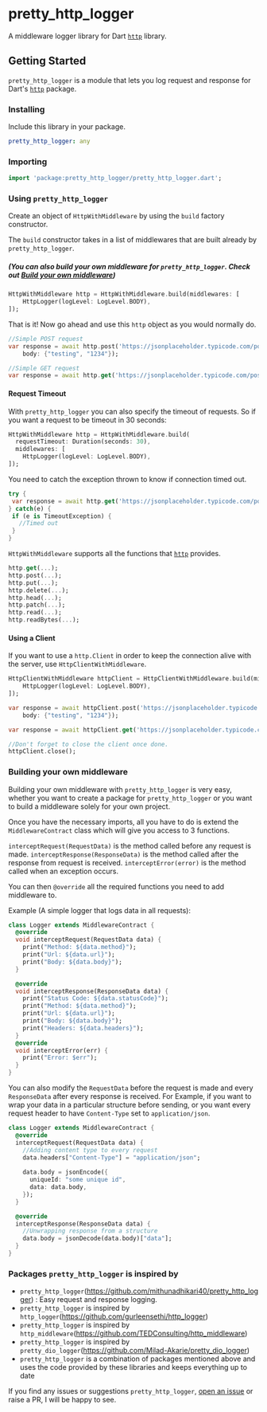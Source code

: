 # pretty_http_logger

A middleware logger library for Dart [`http`](https://pub.dartlang.org/packages/http) library.

## Getting Started

`pretty_http_logger` is a module that lets you log request and response for Dart's [`http`](https://pub.dartlang.org/packages/http) package.

### Installing
Include this library in your package.
```yaml
pretty_http_logger: any
```

### Importing
```dart
import 'package:pretty_http_logger/pretty_http_logger.dart';
```

### Using `pretty_http_logger`

Create an object of `HttpWithMiddleware` by using the `build` factory constructor.

The `build` constructor takes in a list of middlewares that are built already by `pretty_http_logger`.

##### (You can also build your own middleware for `pretty_http_logger`. Check out [Build your own middleware](#building-your-own-middleware))

```dart
HttpWithMiddleware http = HttpWithMiddleware.build(middlewares: [
    HttpLogger(logLevel: LogLevel.BODY),
]);
```

That is it! Now go ahead and use this `http` object as you would normally do.
```dart
//Simple POST request
var response = await http.post('https://jsonplaceholder.typicode.com/posts/',
    body: {"testing", "1234"});

//Simple GET request
var response = await http.get('https://jsonplaceholder.typicode.com/posts/');
```

#### Request Timeout
With `pretty_http_logger` you can also specify the timeout of requests. So if you want a request to be timeout in 30 seconds:
```dart
HttpWithMiddleware http = HttpWithMiddleware.build(
  requestTimeout: Duration(seconds: 30),
  middlewares: [
    HttpLogger(logLevel: LogLevel.BODY),
]);
```

You need to catch the exception thrown to know if connection timed out.
 ```dart
try {
  var response = await http.get('https://jsonplaceholder.typicode.com/posts/');
} catch(e) {
  if (e is TimeoutException) {
    //Timed out
  }
}
```

`HttpWithMiddleware` supports all the functions that [`http`](https://pub.dartlang.org/packages/http) provides.

```dart
http.get(...);
http.post(...);
http.put(...);
http.delete(...);
http.head(...);
http.patch(...);
http.read(...);
http.readBytes(...);
```

#### Using a Client
If you want to use a `http.Client` in order to keep the connection alive with the server, use `HttpClientWithMiddleware`.
```dart
HttpClientWithMiddleware httpClient = HttpClientWithMiddleware.build(middlewares: [
    HttpLogger(logLevel: LogLevel.BODY),
]);

var response = await httpClient.post('https://jsonplaceholder.typicode.com/posts/',
    body: {"testing", "1234"});

var response = await httpClient.get('https://jsonplaceholder.typicode.com/posts/');

//Don't forget to close the client once done.
httpClient.close();
```

### Building your own middleware
Building your own middleware with `pretty_http_logger` is very easy, whether you want to create a package for `pretty_http_logger` or you want to build a middleware solely for your own project.

Once you have the necessary imports, all you have to do is extend the `MiddlewareContract` class which will give you access to 3 functions.

`interceptRequest(RequestData)` is the method called before any request is made.
 `interceptResponse(ResponseData)` is the method called after the response from request is received.
 `interceptError(error)` is the method called when an exception occurs.

You can then `@override` all the required functions you need to add middleware to.

Example (A simple logger that logs data in all requests):
```dart
class Logger extends MiddlewareContract {
  @override
  void interceptRequest(RequestData data) {
    print("Method: ${data.method}");
    print("Url: ${data.url}");
    print("Body: ${data.body}");
  }

  @override
  void interceptResponse(ResponseData data) {
    print("Status Code: ${data.statusCode}");
    print("Method: ${data.method}");
    print("Url: ${data.url}");
    print("Body: ${data.body}");
    print("Headers: ${data.headers}");
  }
  @override
  void interceptError(err) {
    print("Error: $err");
  }
}
```

You can also modify the `RequestData` before the request is made and every `ResponseData` after every response is received. For Example, if you want to wrap your data in a particular structure before sending, or you want every request header to have `Content-Type` set to `application/json`.

```dart
class Logger extends MiddlewareContract {
  @override
  interceptRequest(RequestData data) {
    //Adding content type to every request
    data.headers["Content-Type"] = "application/json";
    
    data.body = jsonEncode({
      uniqueId: "some unique id",
      data: data.body,
    });
  }

  @override
  interceptResponse(ResponseData data) {
    //Unwrapping response from a structure
    data.body = jsonDecode(data.body)["data"];
  }
}
```

### Packages  `pretty_http_logger` is inspired by

- `pretty_http_logger`(https://github.com/mithunadhikari40/pretty_http_logger) : Easy request and response logging.
- `pretty_http_logger` is inspired by `http_logger`(https://github.com/gurleensethi/http_logger)
- `pretty_http_logger` is inspired by `http_middleware`(https://github.com/TEDConsulting/http_middleware)
- `pretty_http_logger` is inspired by `pretty_dio_logger`(https://github.com/Milad-Akarie/pretty_dio_logger)
- `pretty_http_logger` is a combination of packages mentioned above and uses the code provided by these libraries and keeps everything up to date


If you find any issues or suggestions `pretty_http_logger`, [open an issue](https://github.com/mithunadhikari40/pretty_http_logger/issues/new) or raise a PR, I will be happy to see.